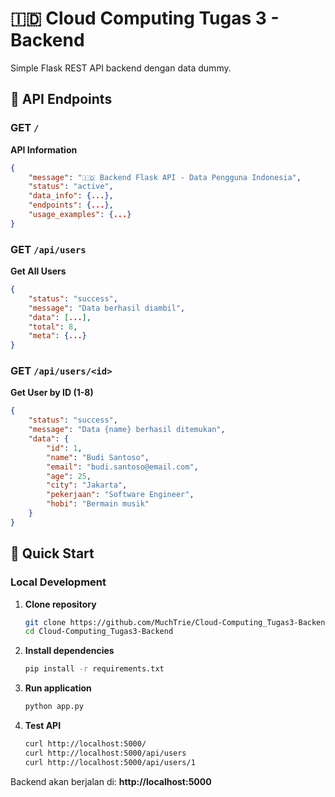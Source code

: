 # 🇮🇩 Cloud Computing Tugas 3 - Backend

Simple Flask REST API backend dengan data dummy.


## 📡 API Endpoints

### GET `/`
**API Information**
```json
{
    "message": "🇮🇩 Backend Flask API - Data Pengguna Indonesia",
    "status": "active",
    "data_info": {...},
    "endpoints": {...},
    "usage_examples": {...}
}
```

### GET `/api/users`
**Get All Users**
```json
{
    "status": "success",
    "message": "Data berhasil diambil",
    "data": [...],
    "total": 8,
    "meta": {...}
}
```

### GET `/api/users/<id>`
**Get User by ID (1-8)**
```json
{
    "status": "success",
    "message": "Data {name} berhasil ditemukan",
    "data": {
        "id": 1,
        "name": "Budi Santoso",
        "email": "budi.santoso@email.com",
        "age": 25,
        "city": "Jakarta",
        "pekerjaan": "Software Engineer",
        "hobi": "Bermain musik"
    }
}
```

## 🚀 Quick Start

### Local Development

1. **Clone repository**
   ```bash
   git clone https://github.com/MuchTrie/Cloud-Computing_Tugas3-Backend.git
   cd Cloud-Computing_Tugas3-Backend
   ```

2. **Install dependencies**
   ```bash
   pip install -r requirements.txt
   ```

3. **Run application**
   ```bash
   python app.py
   ```

4. **Test API**
   ```bash
   curl http://localhost:5000/
   curl http://localhost:5000/api/users
   curl http://localhost:5000/api/users/1
   ```

Backend akan berjalan di: **http://localhost:5000**